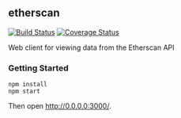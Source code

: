## etherscan

[![Build Status](https://travis-ci.org/petermikitsh/etherscan.svg?branch=master)](https://travis-ci.org/petermikitsh/etherscan) [![Coverage Status](https://coveralls.io/repos/github/petermikitsh/etherscan/badge.svg?branch=master)](https://coveralls.io/github/petermikitsh/etherscan?branch=master)

Web client for viewing data from the Etherscan API

### Getting Started

```
npm install
npm start
```
Then open http://0.0.0.0:3000/.
